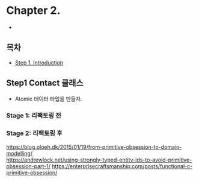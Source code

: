 # Chapter 2. 
- 

## 목차
- [Step 1. Introduction](#step1-introduction)

## Step1 Contact 클래스
- Atomic 데이터 타입을 만들자.

### Stage 1: 리팩토링 전  
  
### Stage 2: 리팩토링 후


https://blog.ploeh.dk/2015/01/19/from-primitive-obsession-to-domain-modelling/                                                                                               
https://andrewlock.net/using-strongly-typed-entity-ids-to-avoid-primitive-obsession-part-1/
https://enterprisecraftsmanship.com/posts/functional-c-primitive-obsession/